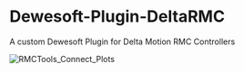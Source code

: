 # Dewesoft-Plugin-DeltaRMC
A custom Dewesoft Plugin for Delta Motion RMC Controllers

![RMCTools_Connect_Plots](https://github.com/Test-And-Measure-Engineering/Dewesoft-Plugin-DeltaRMC/assets/150857697/7c827538-0d0f-4045-b7e7-a7e032c04b17)

